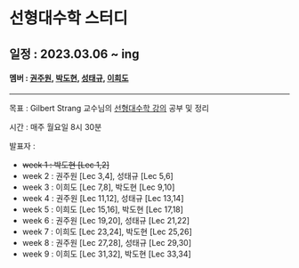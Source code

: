 # 선형대수학 스터디

## 일정 : 2023.03.06 ~ ing

#### 멤버 : [권주원](https://github.com/jwkweon), [박도현](https://github.com/pdh129), [성태규](https://github.com/tag-you), [이희도](https://github.com/Heedo2)

---

목표 : Gilbert Strang 교수님의 [선형대수학 강의](https://ocw.mit.edu/courses/18-06-linear-algebra-spring-2010/pages/syllabus/) 공부 및 정리

시간 : 매주 월요일 8시 30분

발표자 :

- ~~week 1 : 박도현 [Lec 1,2]~~
- week 2 : 권주원 [Lec 3,4], 성태규 [Lec 5,6]
- week 3 : 이희도 [Lec 7,8], 박도현 [Lec 9,10]
- week 4 : 권주원 [Lec 11,12], 성태규 [Lec 13,14]
- week 5 : 이희도 [Lec 15,16], 박도현 [Lec 17,18]
- week 6 : 권주원 [Lec 19,20], 성태규 [Lec 21,22]
- week 7 : 이희도 [Lec 23,24], 박도현 [Lec 25,26]
- week 8 : 권주원 [Lec 27,28], 성태규 [Lec 29,30]
- week 9 : 이희도 [Lec 31,32], 박도현 [Lec 33,34]

